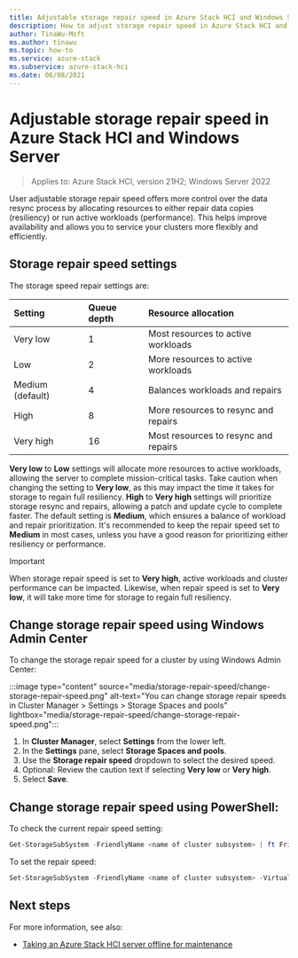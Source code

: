 ```yaml
---
title: Adjustable storage repair speed in Azure Stack HCI and Windows Server clusters
description: How to adjust storage repair speed in Azure Stack HCI and Windows Server clusters by using Windows Admin Center or PowerShell.
author: TinaWu-Msft
ms.author: tinawu
ms.topic: how-to
ms.service: azure-stack
ms.subservice: azure-stack-hci
ms.date: 06/08/2021
---
```


# Adjustable storage repair speed in Azure Stack HCI and Windows Server

> Applies to: Azure Stack HCI, version 21H2; Windows Server 2022

User adjustable storage repair speed offers more control over the data resync process by allocating resources to either repair data copies (resiliency) or run active workloads (performance). This helps improve availability and allows you to service your clusters more flexibly and efficiently.

## Storage repair speed settings

The storage speed repair settings are:

| **Setting**          | **Queue depth** | **Resource allocation**              |
|:---------------------|:----------------|:-------------------------------------|
| Very low             | 1               | Most resources to active workloads   |
| Low                  | 2               | More resources to active workloads   |
| Medium (default)     | 4               | Balances workloads and repairs       |
| High                 | 8               | More resources to resync and repairs |
| Very high            | 16              | Most resources to resync and repairs |

**Very low** to **Low** settings will allocate more resources to active workloads, allowing the server to complete mission-critical tasks. Take caution when changing the setting to **Very low**, as this may impact the time it takes for storage to regain full resiliency. **High** to **Very high** settings will prioritize storage resync and repairs, allowing a patch and update cycle to complete faster. The default setting is **Medium**, which ensures a balance of workload and repair prioritization. It's recommended to keep the repair speed set to **Medium** in most cases, unless you have a good reason for prioritizing either resiliency or performance.

   > [!IMPORTANT]
   > When storage repair speed is set to **Very high**, active workloads and cluster performance can be impacted. Likewise, when repair speed is set to **Very low**, it will take more time for storage to regain full resiliency.

## Change storage repair speed using Windows Admin Center

To change the storage repair speed for a cluster by using Windows Admin Center:

:::image type="content" source="media/storage-repair-speed/change-storage-repair-speed.png" alt-text="You can change storage repair speeds in Cluster Manager > Settings > Storage Spaces and pools" lightbox="media/storage-repair-speed/change-storage-repair-speed.png":::

1. In **Cluster Manager**, select **Settings** from the lower left.
1. In the **Settings** pane, select **Storage Spaces and pools**.
1. Use the **Storage repair speed** dropdown to select the desired speed.
1. Optional: Review the caution text if selecting **Very low** or **Very high**.
1. Select **Save**.

## Change storage repair speed using PowerShell:

To check the current repair speed setting:

```PowerShell
Get-StorageSubSystem -FriendlyName <name of cluster subsystem> | ft FriendlyName,VirtualDiskRepairQueueDepth
```

To set the repair speed:

```PowerShell
Set-StorageSubSystem -FriendlyName <name of cluster subsystem> -VirtualDiskRepairQueueDepth <value>
```

## Next steps

For more information, see also:

- [Taking an Azure Stack HCI server offline for maintenance](maintain-servers.md)
